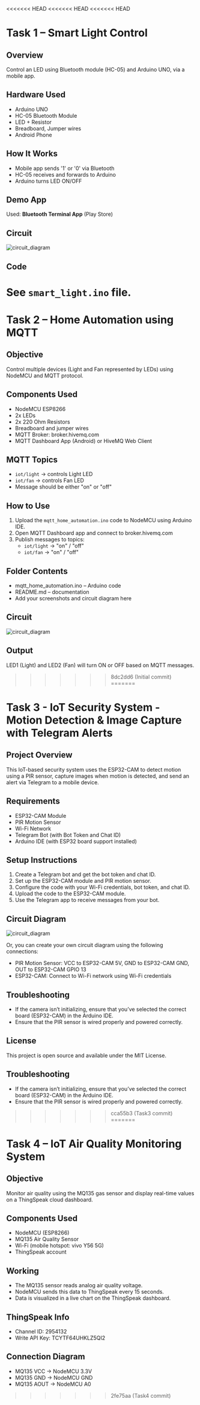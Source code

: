 <<<<<<< HEAD
<<<<<<< HEAD
<<<<<<< HEAD
# Task 1 – Smart Light Control

## Overview
Control an LED using Bluetooth module (HC-05) and Arduino UNO, via a mobile app.

## Hardware Used
- Arduino UNO
- HC-05 Bluetooth Module
- LED + Resistor
- Breadboard, Jumper wires
- Android Phone

## How It Works
- Mobile app sends '1' or '0' via Bluetooth
- HC-05 receives and forwards to Arduino
- Arduino turns LED ON/OFF

## Demo App
Used: **Bluetooth Terminal App** (Play Store)

## Circuit
![circuit_diagram](circuit_diagram.png)

## Code
See `smart_light.ino` file.
=======
# Task 2 – Home Automation using MQTT

## Objective
Control multiple devices (Light and Fan represented by LEDs) using NodeMCU and MQTT protocol.

## Components Used
- NodeMCU ESP8266
- 2x LEDs
- 2x 220 Ohm Resistors
- Breadboard and jumper wires
- MQTT Broker: broker.hivemq.com
- MQTT Dashboard App (Android) or HiveMQ Web Client

## MQTT Topics
- `iot/light` → controls Light LED
- `iot/fan` → controls Fan LED
- Message should be either "on" or "off"

## How to Use
1. Upload the `mqtt_home_automation.ino` code to NodeMCU using Arduino IDE.
2. Open MQTT Dashboard app and connect to broker.hivemq.com
3. Publish messages to topics:
   - `iot/light` → "on" / "off"
   - `iot/fan` → "on" / "off"

## Folder Contents
- mqtt_home_automation.ino – Arduino code
- README.md – documentation
- Add your screenshots and circuit diagram here

## Circuit
![circuit_diagram](Circuit.png)

## Output
LED1 (Light) and LED2 (Fan) will turn ON or OFF based on MQTT messages.
>>>>>>> 8dc2dd6 (Initial commit)
=======
# Task 3 - IoT Security System - Motion Detection & Image Capture with Telegram Alerts

## Project Overview
This IoT-based security system uses the ESP32-CAM to detect motion using a PIR sensor, capture images when motion is detected, and send an alert via Telegram to a mobile device.

## Requirements
* ESP32-CAM Module
* PIR Motion Sensor
* Wi-Fi Network
* Telegram Bot (with Bot Token and Chat ID)
* Arduino IDE (with ESP32 board support installed)

## Setup Instructions
1. Create a Telegram bot and get the bot token and chat ID.
2. Set up the ESP32-CAM module and PIR motion sensor.
3. Configure the code with your Wi-Fi credentials, bot token, and chat ID.
4. Upload the code to the ESP32-CAM module.
5. Use the Telegram app to receive messages from your bot.

## Circuit Diagram
![circuit_diagram](circuit_diagram.png)

Or, you can create your own circuit diagram using the following connections:

* PIR Motion Sensor: VCC to ESP32-CAM 5V, GND to ESP32-CAM GND, OUT to ESP32-CAM GPIO 13
* ESP32-CAM: Connect to Wi-Fi network using Wi-Fi credentials

## Troubleshooting
* If the camera isn’t initializing, ensure that you’ve selected the correct board (ESP32-CAM) in the Arduino IDE.
* Ensure that the PIR sensor is wired properly and powered correctly.

## License
This project is open source and available under the MIT License.

## Troubleshooting
- If the camera isn’t initializing, ensure that you’ve selected the correct board (ESP32-CAM) in the Arduino IDE.
- Ensure that the PIR sensor is wired properly and powered correctly.

>>>>>>> cca55b3 (Task3 commit)
=======
# Task 4 – IoT Air Quality Monitoring System

## Objective
Monitor air quality using the MQ135 gas sensor and display real-time values on a ThingSpeak cloud dashboard.

## Components Used
- NodeMCU (ESP8266)
- MQ135 Air Quality Sensor
- Wi-Fi (mobile hotspot: vivo Y56 5G)
- ThingSpeak account

## Working
- The MQ135 sensor reads analog air quality voltage.
- NodeMCU sends this data to ThingSpeak every 15 seconds.
- Data is visualized in a live chart on the ThingSpeak dashboard.

## ThingSpeak Info
- Channel ID: 2954132
- Write API Key: TCYTF64UHKLZ5QI2

## Connection Diagram
- MQ135 VCC → NodeMCU 3.3V
- MQ135 GND → NodeMCU GND
- MQ135 AOUT → NodeMCU A0
>>>>>>> 2fe75aa (Task4 commit)
